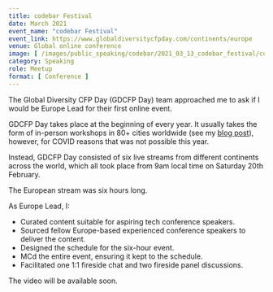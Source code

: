 ```yaml
---
title: codebar Festival
date: March 2021
event_name: "codebar Festival"
event_link: https://www.globaldiversitycfpday.com/continents/europe
venue: Global online conference
image: [ /images/public_speaking/codebar/2021_03_13_codebar_festival/codebar_festival.jpg ]
category: Speaking
role: Meetup
format: [ Conference ]
---
```


The Global Diversity CFP Day (GDCFP Day) team approached me to ask if I would be Europe Lead for their first online event.

GDCFP Day takes place at the beginning of every year.  It usually takes the form of in-person workshops in 80+ cities worldwide (see my [blog post](/blog/so-you-want-to-speak-at-a-tech-conference/)), however, for COVID reasons that was not possible this year.

Instead, GDCFP Day consisted of six live streams from different continents across the world, which all took place from 9am local time on Saturday 20th February.

The European stream was six hours long.

As Europe Lead, I:

- Curated content suitable for aspiring tech conference speakers.
- Sourced fellow Europe-based experienced conference speakers to deliver the content.
- Designed the schedule for the six-hour event.
- MCd the entire event, ensuring it kept to the schedule.
- Facilitated one 1:1 fireside chat and two fireside panel discussions.

The video will be available soon.
